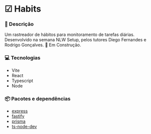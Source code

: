 
# ☑ **Habits**

### 💬 Descrição

Um rastreador de hábitos para monitoramento de tarefas diárias. Desenvolvido na semana NLW Setup, pelos tutores Diego Fernandes e Rodrigo Gonçalves. 🚧 Em Construção.

### 💻 Tecnologias

* Vite
* React
* Typescript
* Node

### 📦 Pacotes e dependências

* [express](https://expressjs.com/)
* [fastify](https://www.fastify.io/)
* [prisma](https://www.prisma.io/)
* [ts-node-dev](https://www.npmjs.com/package/ts-node-dev)
